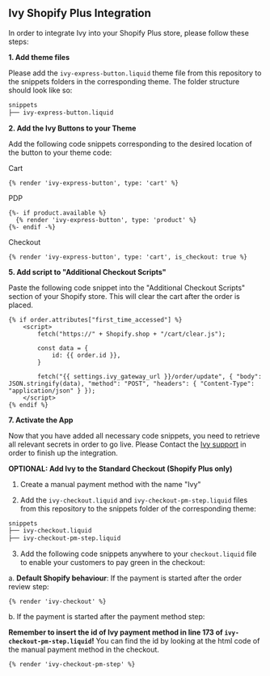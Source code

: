 ## Ivy Shopify Plus Integration

In order to integrate Ivy into your Shopify Plus store, please follow these steps:

**1. Add theme files**

Please add the `ivy-express-button.liquid` theme file from this repository to the snippets folders in the corresponding theme. The folder structure should look like so:

```bash
snippets
├── ivy-express-button.liquid
```

**2. Add the Ivy Buttons to your Theme**

Add the following code snippets corresponding to the desired location of the button to your theme code:

Cart

```liquid
{% render 'ivy-express-button', type: 'cart' %}

```

PDP

```liquid
{%- if product.available %}
  {% render 'ivy-express-button', type: 'product' %}
{%- endif -%}
```

Checkout

```liquid
{% render 'ivy-express-button', type: 'cart', is_checkout: true %}
```

**5. Add script to "Additional Checkout Scripts"**

Paste the following code snippet into the "Additional Checkout Scripts" section of your Shopify store. This will clear the cart after the order is placed.

```liquid
{% if order.attributes["first_time_accessed"] %}
    <script>
        fetch("https://" + Shopify.shop + "/cart/clear.js");

        const data = {
            id: {{ order.id }},
        }

        fetch("{{ settings.ivy_gateway_url }}/order/update", { "body": JSON.stringify(data), "method": "POST", "headers": { "Content-Type": "application/json" } });
    </script>
{% endif %}
```

**7. Activate the App**

Now that you have added all necessary code snippets, you need to retrieve all relevant secrets in order to go live. Please Contact the [Ivy support](https://form.typeform.com/to/ljnbWyS2) in order to finish up the integration.

**OPTIONAL: Add Ivy to the Standard Checkout (Shopify Plus only)**

1. Create a manual payment method with the name "Ivy"

2. Add the `ivy-checkout.liquid` and `ivy-checkout-pm-step.liquid` files from this repository to the snippets folder of the corresponding theme:

```bash
snippets
├── ivy-checkout.liquid
├── ivy-checkout-pm-step.liquid
```

3. Add the following code snippets anywhere to your `checkout.liquid` file to enable your customers to pay green in the checkout:

  a. __Default Shopify behaviour__: If the payment is started after the order review step:

  ```liquid
  {% render 'ivy-checkout' %}
  ```

  b. If the payment is started after the payment method step:

  **Remember to insert the id of Ivy payment method in line 173 of `ivy-checkout-pm-step.liquid`!** You can find the id by looking at the html code of the manual payment method in the checkout.

  ```liquid
  {% render 'ivy-checkout-pm-step' %}
  ```
